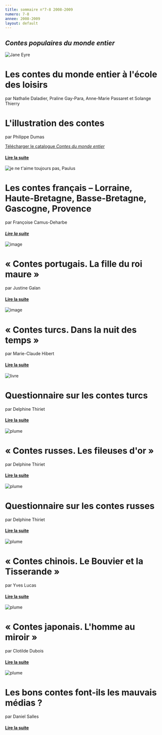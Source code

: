 ```yaml
---
title: sommaire n°7-8 2008-2009
numero: 7-8
annee: 2008-2009
layout: default
---
```


<h2><strong><em>Contes populaires du monde entier</em></strong></h2>
<img  class="image" src="/pages/static/sommaires/images/1_catalogue_contes_petite.jpg" alt="Jane Eyre" />
<h1>Les contes du monde entier à l'école des loisirs</h1>
<p>par Nathalie Daladier, Praline Gay-Para, Anne-Marie Passaret et Solange Thierry</p>
<h1>L'illustration des contes</h1>
<p>par Philippe Dumas</p>
<p class="aligner"><a href="http://www.ecoledesloisirs.fr/php-edl/catalogues/recherche-catalogue.php?cat=contes%20populaires">Télécharger le catalogue <em>Contes du monde entier</em></a></p>
<h4><a href="/articles">Lire la suite</a></h4>
<img class="image" src="/pages/static/sommaires/images/2_contes_gascogne_petite.jpg" alt="je ne t'aime toujours pas, Paulus" />
<h1>Les contes français – Lorraine, Haute-Bretagne, Basse-Bretagne, Gascogne, Provence﻿</h1>
<p>par Françoise Camus-Deharbe</p>
<h4 class="marge_dessous"><a href="/articles" target="_top"><em>Lire la suite</em></a></h4>
<img class="image" src="/pages/static/sommaires/images/3_contes_portugais_petite.jpg" alt="image" />
<h1>« Contes portugais. La fille du roi maure »</h1>
<p>par Justine Galan</p>
<h4 class="marge_dessous"><a href="/articles" target="_top">Lire la suite</a></h4>
<img class="image" src="/pages/static/sommaires/images/4_contes_turcs_petite.jpg" alt="image" />
<h1>« Contes turcs. Dans la nuit des temps »</h1>
<p>par Marie-Claude Hibert</p>
<h4 class="marge_dessous"><a href="/articles" target="_top">Lire la suite</a></h4>
<img class="image" src="/pages/static/sommaires/images/5_questions_turcs_petite.jpg" alt="livre" />
<h1>Questionnaire sur les contes turcs</h1>
<p>par Delphine Thiriet</p>
<h4 class="marge_dessous"><a href="/articles" target="_top">Lire la suite</a></h4>
<img class="image" src="/pages/static/sommaires/images/6_contes_russes_petite.jpg" alt="plume" />
<h1>« Contes russes. Les fileuses d'or »</h1>
<p>par Delphine Thiriet</p>
<h4 class="marge_dessous"><a href="/articles" target="_top">Lire la suite</a></h4>
<img class="image" src="/pages/static/sommaires/images/7_questions_russes_petite.jpg" alt="plume" />
<h1>Questionnaire sur les contes russes</h1>
<p>par Delphine Thiriet</p>
<h4 class="marge_dessous"><a href="/articles" target="_top">Lire la suite</a></h4>
<img class="image" src="/pages/static/sommaires/images/8_contes_chinois_petite.jpg" alt="plume" />
<h1>« Contes chinois. Le Bouvier et la Tisserande »</h1>
<p>par Yves Lucas</p>
<h4 class="marge_dessous"><a href="/articles" target="_top">Lire la suite</a></h4>
<img class="image" src="/pages/static/sommaires/images/9_contes_japonais_petite.jpg" alt="plume" />
<h1>« Contes japonais. L'homme au miroir »</h1>
<p>par Clotilde Dubois</p>
<h4 class="marge_dessous"><a href="/articles" target="_top">Lire la suite</a></h4>
<img class="image" src="/pages/static/sommaires/images/10_contes_medias_petite.jpg" alt="plume" />
<h1>Les bons contes font-ils les mauvais médias ?</h1>
<p>par Daniel Salles</p>
<h4 class="marge_dessous"><a href="/article/2009-01-01-faits-divers-et-contes-les-bons-contes-font-ils-les-mauvais-medias-education-aux-medias-6e" target="_top">Lire la suite</a></h4>
